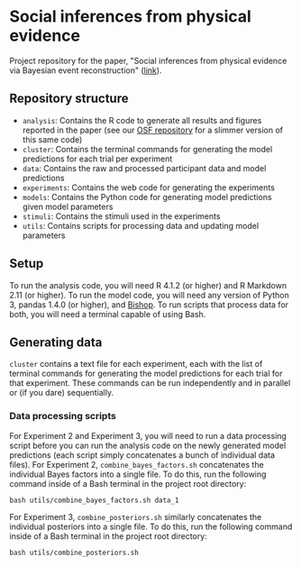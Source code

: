 # Social inferences from physical evidence

Project repository for the paper, "Social inferences from physical evidence via Bayesian event reconstruction" ([link](https://psycnet.apa.org/doi/10.1037/xge0001182)).

## Repository structure

- `analysis`: Contains the R code to generate all results and figures reported in the paper (see our [OSF repository](https://osf.io/q3ct5/) for a slimmer version of this same code)
- `cluster`: Contains the terminal commands for generating the model predictions for each trial per experiment
- `data`: Contains the raw and processed participant data and model predictions
- `experiments`: Contains the web code for generating the experiments
- `models`: Contains the Python code for generating model predictions given model parameters
- `stimuli`: Contains the stimuli used in the experiments
- `utils`: Contains scripts for processing data and updating model parameters

## Setup

To run the analysis code, you will need R 4.1.2 (or higher) and R Markdown 2.11 (or higher). To run the model code, you will need any version of Python 3, pandas 1.4.0 (or higher), and [Bishop](https://github.com/julianje/Bishop). To run scripts that process data for both, you will need a terminal capable of using Bash.

## Generating data

`cluster` contains a text file for each experiment, each with the list of terminal commands for generating the model predictions for each trial for that experiment. These commands can be run independently and in parallel or (if you dare) sequentially.

### Data processing scripts

For Experiment 2 and Experiment 3, you will need to run a data processing script before you can run the analysis code on the newly generated model predictions (each script simply concatenates a bunch of individual data files). For Experiment 2, `combine_bayes_factors.sh` concatenates the individual Bayes factors into a single file. To do this, run the following command inside of a Bash terminal in the project root directory:

```
bash utils/combine_bayes_factors.sh data_1
```

For Experiment 3, `combine_posteriors.sh` similarly concatenates the individual posteriors into a single file. To do this, run the following command inside of a Bash terminal in the project root directory:

```
bash utils/combine_posteriors.sh
```
